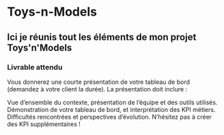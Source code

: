 # Toys-n-Models

## Ici je réunis tout les éléments de mon projet Toys'n'Models

### Livrable attendu
Vous donnerez une courte présentation de votre tableau de bord (demandez à votre client la durée). La présentation doit inclure :

Vue d’ensemble du contexte, présentation de l’équipe et des outils utilisés.
Démonstration de votre tableau de bord, et interprétation des KPI métiers.
Difficultés rencontrées et perspectives d’évolution.
N’hésitez pas à créer des KPI supplémentaires !
